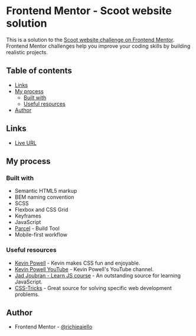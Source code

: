 # Frontend Mentor - Scoot website solution

This is a solution to the [Scoot website challenge on Frontend Mentor](https://www.frontendmentor.io/challenges/scoot-multipage-website-N76alNPRJ). Frontend Mentor challenges help you improve your coding skills by building realistic projects. 

## Table of contents

- [Links](#links)
- [My process](#my-process)
  - [Built with](#built-with)
  - [Useful resources](#useful-resources)
- [Author](#author)

## Links

- [Live URL](https://main--scoot-website-richaiello.netlify.app/)

## My process

### Built with

- Semantic HTML5 markup
- BEM naming convention
- SCSS
- Flexbox and CSS Grid
- Keyframes
- JavaScript
- [Parcel](https://parceljs.org/) - Build Tool
- Mobile-first workflow

### Useful resources

- [Kevin Powell](https://www.kevinpowell.co/) - Kevin makes CSS fun and enjoyable.
- [Kevin Powell YouTube](https://www.youtube.com/kepowob) - Kevin Powell's YouTube channel.
- [Jad Joubran - Learn JS course](https://learnjavascript.online/) - An outstanding source for learning JavaScript.
- [CSS-Tricks](https://css-tricks.com/) - Great source for solving specific web development problems.

## Author

- Frontend Mentor - [@richieaiello](https://www.frontendmentor.io/profile/richieAiello)
